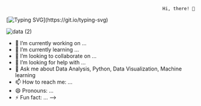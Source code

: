                                                               Hi, there! 👋
  [![Typing SVG](https://readme-typing-svg.demolab.com/?lines=This+is+Lilian+Ugwu+...;Nice+to+meet+you!)](https://git.io/typing-svg)


![data (2)](https://user-images.githubusercontent.com/78624637/190884537-4f3f3aea-7b1d-41bd-b659-791db2b82379.jpg)


- 🔭 I’m currently working on ...
- 🌱 I’m currently learning ...
- 👯 I’m looking to collaborate on ...
- 🤔 I’m looking for help with ...
- 💬 Ask me about Data Analysis, Python, Data Visualization, Machine learning
- 📫 How to reach me: ...
- 😄 Pronouns: ...
- ⚡ Fun fact: ...
-->
